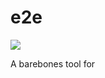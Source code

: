 # e2e
[![](https://jitpack.io/v/mewore/e2e.svg)](https://jitpack.io/#mewore/e2e)

A barebones tool for 
